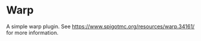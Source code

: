 # Warp
A simple warp plugin. See https://www.spigotmc.org/resources/warp.34161/ for more information.
